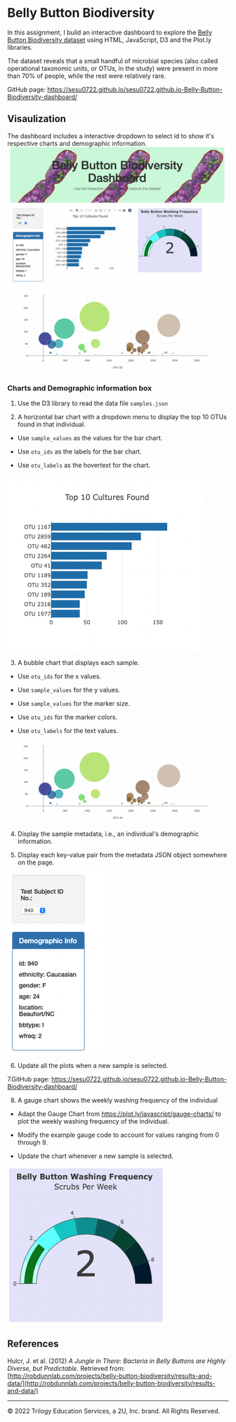 # Belly Button Biodiversity

In this assignment, I build an interactive dashboard to explore the [Belly Button Biodiversity dataset](http://robdunnlab.com/projects/belly-button-biodiversity/) using HTML, JavaScript, D3 and the Plot.ly libraries.

The dataset reveals that a small handful of microbial species (also called operational taxonomic units, or OTUs, in the study) were present in more than 70% of people, while the rest were relatively rare.

GitHub page: https://sesu0722.github.io/sesu0722.github.io-Belly-Button-Biodiversity-dashboard/

## Visaulization

The dashboard includes a interactive dropdown to select id to show it's respective charts and demographic information. 
![dashboard_1](https://github.com/sesu0722/-Belly-Button-Biodiversity-dashboard/blob/main/Images/dashboard_1.png)
![bubblechart](https://github.com/sesu0722/-Belly-Button-Biodiversity-dashboard/blob/main/Images/bubblechart.png)



### Charts and Demographic information box

1. Use the D3 library to read the data file `samples.json`

2. A horizontal bar chart with a dropdown menu to display the top 10 OTUs found in that individual.

  * Use `sample_values` as the values for the bar chart.

  * Use `otu_ids` as the labels for the bar chart.

  * Use `otu_labels` as the hovertext for the chart.

  ![barchart](https://github.com/sesu0722/-Belly-Button-Biodiversity-dashboard/blob/main/Images/barchart.png)

3. A bubble chart that displays each sample.

  * Use `otu_ids` for the x values.

  * Use `sample_values` for the y values.

  * Use `sample_values` for the marker size.

  * Use `otu_ids` for the marker colors.

  * Use `otu_labels` for the text values.

![bubblechart](https://github.com/sesu0722/-Belly-Button-Biodiversity-dashboard/blob/main/Images/bubblechart.png)

4. Display the sample metadata, i.e., an individual's demographic information.

5. Display each key-value pair from the metadata JSON object somewhere on the page.

![demoinfobox](https://github.com/sesu0722/-Belly-Button-Biodiversity-dashboard/blob/main/Images/demoinfobox.png)

6. Update all the plots when a new sample is selected.

7.GitHub page: https://sesu0722.github.io/sesu0722.github.io-Belly-Button-Biodiversity-dashboard/

8. A gauge chart shows the weekly washing frequency of the individual

  * Adapt the Gauge Chart from <https://plot.ly/javascript/gauge-charts/> to plot the weekly washing frequency of the individual.

  * Modify the example gauge code to account for values ranging from 0 through 9.

  * Update the chart whenever a new sample is selected.
  
![gaugechart](https://github.com/sesu0722/-Belly-Button-Biodiversity-dashboard/blob/main/Images/gaugechart.png)





## References

Hulcr, J. et al. (2012) _A Jungle in There: Bacteria in Belly Buttons are Highly Diverse, but Predictable_. Retrieved from: [http://robdunnlab.com/projects/belly-button-biodiversity/results-and-data/](http://robdunnlab.com/projects/belly-button-biodiversity/results-and-data/)

- - -

© 2022 Trilogy Education Services, a 2U, Inc. brand. All Rights Reserved.
